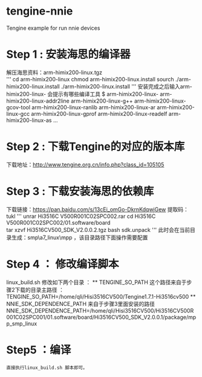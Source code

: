# tengine-nnie
Tengine example for run nnie devices

# Step 1 :  安装海思的编译器 
  解压海思资料：arm-himix200-linux.tgz  
'''
  cd arm-himix200-linux
  chmod  arm-himix200-linux.install 
  sourch ./arm-himix200-linux.install
  ./arm-himix200-linux.install 
'''
  安装完成之后输入arm-himix200-linux- 会提示有哪些编译工具
  $ arm-himix200-linux-
  arm-himix200-linux-addr2line   arm-himix200-linux-g++         arm-himix200-linux-gcov-tool   arm-himix200-linux-ranlib
  arm-himix200-linux-ar          arm-himix200-linux-gcc         arm-himix200-linux-gprof       arm-himix200-linux-readelf
  arm-himix200-linux-as          ... 
  
# Step 2 : 下载Tengine的对应的版本库 
  下载地址：http://www.tengine.org.cn/info.php?class_id=105105  
  
# Step 3 : 下载安装海思的依赖库 
  下载链接：https://pan.baidu.com/s/13cEi_omGo-DkrnKdqwjGew    提取码：tukl 
'''
  unrar Hi3516C V500R001C02SPC002.rar 
  cd Hi3516C V500R001C02SPC002/01.software/board  
  tar xzvf  Hi3516CV500_SDK_V2.0.0.2.tgz
  bash  sdk.unpack 
'''
  此时会在当前目录生成：smp\a7_linux\mpp ，该目录路径下面操作需要配置

# Step 4 ： 修改编译脚本 
linux_build.sh 修改如下两个目录 ：
  ** TENGINE_SO_PATH 这个路径来自于步骤2下载的目录主路径 ：
   TENGINE_SO_PATH=/home/qli/Hisi3516CV500/Tengine1.7.1-Hi3516cv500
  ** NNIE_SDK_DEPENDENCE_PATH 来自于步骤3里面安装的路径     NNIE_SDK_DEPENDENCE_PATH=/home/qli/Hisi3516CV500/Hi3516CV500R001C02SPC001/01.software/board/Hi3516CV500_SDK_V2.0.0.1/package/mpp_smp_linux

# Step5 ：编译 
    直接执行linux_build.sh 脚本即可。


